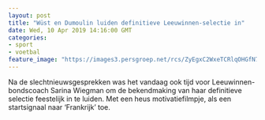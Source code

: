 ```yaml
---
layout: post
title: "Wüst en Dumoulin luiden definitieve Leeuwinnen-selectie in"
date: Wed, 10 Apr 2019 14:16:00 GMT
categories: 
- sport 
- voetbal 
feature_image: "https://images3.persgroep.net/rcs/ZyEgxC2WxeTCRlqOHGfN7_O5SMs/diocontent/145185896/_fitwidth/400/?appId=21791a8992982cd8da851550a453bd7f&quality=0.7"
---
```


Na de slechtnieuwsgesprekken was het vandaag ook tijd voor Leeuwinnen-bondscoach Sarina Wiegman om de bekendmaking van haar definitieve selectie feestelijk in te luiden. Met een heus motivatiefilmpje, als een startsignaal naar ‘Frankrijk’ toe.
